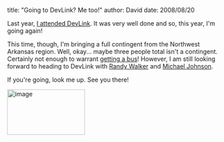 
title: "Going to DevLink? Me too!"
author: David
date: 2008/08/20

Last year, [I attended DevLink](http://www.mohundro.com/blog/2007/10/17/devLink2007Recap.aspx). It was very well done and so, this year, I'm going again! 

This time, though, I'm bringing a full contingent from the Northwest Arkansas region. Well, okay... maybe three people total isn't a contingent. Certainly not enough to warrant [getting a bus](http://devlink.net/TravelInfo/RidethedevLinkBus/tabid/116/Default.aspx)! However, I am still looking forward to heading to DevLink with [Randy Walker](http://www.mysoftwarestartup.com/) and [Michael Johnson](http://michaelcodes.net/). 

If you're going, look me up. See you there! 

[<img title="image" style="border-right: 0px; border-top: 0px; border-left: 0px; border-bottom: 0px" height="105" alt="image" src="http://www.mohundro.com/blog/content/binary/WindowsLiveWriter/GoingtoDevLinkMetoo_12A69/image_3.png" width="179" border="0">](http://devlink.net/)

